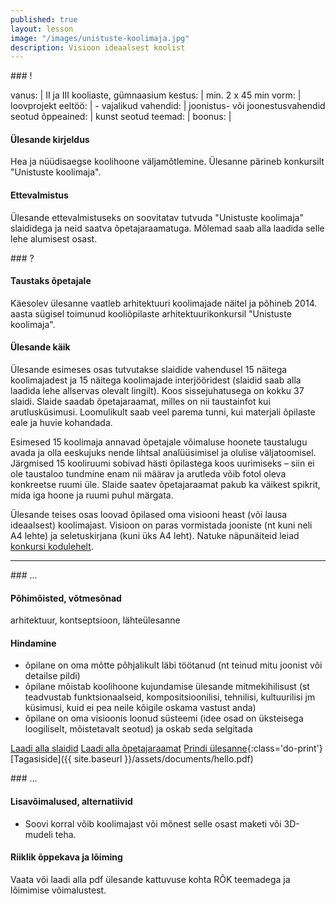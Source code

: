 ```yaml
---
published: true
layout: lesson
image: "/images/unistuste-koolimaja.jpg"
description: Visioon ideaalsest koolist
---
```





<section class="section-bang">
### !

vanus: 				| II ja III kooliaste, gümnaasium
kestus: 			| min. 2 x 45 min
vorm: 				| loovprojekt
eeltöö:				| -
vajalikud vahendid:	| joonistus- või joonestusvahendid
seotud õppeained:	| kunst
seotud teemad:		| 
boonus:				| 

#### Ülesande kirjeldus
Hea ja nüüdisaegse koolihoone väljamõtlemine. Ülesanne pärineb konkursilt "Unistuste koolimaja".

#### Ettevalmistus
Ülesande ettevalmistuseks on soovitatav tutvuda "Unistuste koolimaja" slaididega ja neid saatva õpetajaraamatuga. Mõlemad saab alla laadida selle lehe alumisest osast.

</section>

<section class="section-question">
### ?

#### Taustaks õpetajale
Käesolev ülesanne vaatleb arhitektuuri koolimajade näitel ja põhineb 2014. aasta sügisel toimunud kooliõpilaste arhitektuurikonkursil "Unistuste koolimaja".

#### Ülesande käik

Ülesande esimeses osas tutvutakse slaidide vahendusel 15 näitega koolimajadest ja 15 näitega koolimajade interjööridest (slaidid saab alla laadida lehe allservas olevalt lingilt). Koos sissejuhatusega on kokku 37 slaidi. Slaide saadab õpetajaraamat, milles on nii taustainfot kui arutlusküsimusi. Loomulikult saab veel parema tunni, kui materjali õpilaste eale ja huvie kohandada.

Esimesed 15 koolimaja annavad õpetajale võimaluse hoonete taustalugu avada ja olla eeskujuks nende lihtsal analüüsimisel ja olulise väljatoomisel. Järgmised 15 kooliruumi sobivad hästi õpilastega koos uurimiseks – siin ei ole taustaloo tundmine enam nii määrav ja arutleda võib fotol oleva konkreetse ruumi üle. Slaide saatev õpetajaraamat pakub ka väikest spikrit, mida iga hoone ja ruumi puhul märgata.

Ülesande teises osas loovad õpilased oma visiooni heast (või lausa ideaalsest) koolimajast. Visioon on paras vormistada jooniste (nt kuni neli A4 lehte) ja seletuskirjana (kuni üks A4 leht). Natuke näpunäiteid leiad [konkursi kodulehelt](http://www.arhitektuurikool.ee/konkurss-2014/vormistamise-abi/).

</section>

------

<section class="section-dots">
### ...

#### Põhimõisted, võtmesõnad
arhitektuur, kontseptsioon, lähteülesanne

#### Hindamine

+ õpilane on oma mõtte põhjalikult läbi töötanud (nt teinud mitu joonist või detailse pildi)
+ õpilane mõistab koolihoone kujundamise ülesande mitmekihilisust (st teadvustab funktsionaalseid, kompositsioonilisi, tehnilisi, kultuurilisi jm küsimusi, kuid ei pea neile kõigile oskama vastust anda)
+ õpilane on oma visioonis loonud süsteemi (idee osad on üksteisega loogiliselt, mõistetavalt seotud) ja oskab seda selgitada

[Laadi alla slaidid](http://www.arhitektuurikool.ee/wp-content/uploads/2014/09/Mis-on-arhitektuur-slaidid.pdf)
[Laadi alla õpetajaraamat](http://www.arhitektuurikool.ee/wp-content/uploads/2014/09/Mis-on-arhitektuur-tekst.pdf)
[Prindi ülesanne](){:class='do-print'}
[Tagasiside]({{ site.baseurl }}/assets/documents/hello.pdf)
</section>


<section class="section-background">
### ...

#### Lisavõimalused, alternatiivid

+ Soovi korral võib koolimajast või mõnest selle osast maketi või 3D-mudeli teha.

#### Riiklik õppekava ja lõiming
Vaata või laadi alla pdf ülesande kattuvuse kohta RÕK teemadega ja lõimimise võimalustest.

</section>
